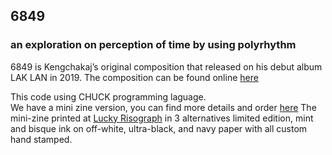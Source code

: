 ## 6849
### an exploration on perception of time by using polyrhythm

6849 is Kengchakaj’s original composition that released on his debut album LAK LAN in 2019. 
The composition can be found online [here](https://kengchakaj.bandcamp.com/track/6849)

This code using CHUCK programming laguage.  
We have a mini zine version, you can find more details and order [here](https://www.nitcha.info/6849-mini-zine-5f8429b85ec34543a29b5dbb3a6c0917)
The mini-zine printed at [Lucky Risograph](https://luckyrisograph.press/) in 3 alternatives limited edition, mint and bisque ink on off-white, ultra-black, and navy paper with all custom hand stamped.



